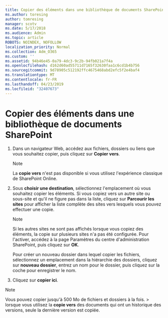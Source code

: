 ```yaml
---
title: Copier des éléments dans une bibliothèque de documents SharePoint
ms.author: toresing
author: tomresing
manager: scotv
ms.date: 5/17/2018
ms.audience: Admin
ms.topic: article
ROBOTS: NOINDEX, NOFOLLOW
localization_priority: Normal
ms.collection: Adm_O365
ms.custom: ''
ms.assetid: 94b46e45-0a79-4dc3-9c2b-94fb021a7f4a
ms.openlocfilehash: d162d60ad55711d7165f32630faa1c6cd1b4b756
ms.sourcegitcommit: 9d78905c512192ffc4675468abd2efc5f2e4baf4
ms.translationtype: MT
ms.contentlocale: fr-FR
ms.lasthandoff: 04/23/2019
ms.locfileid: "32407673"
---
```

# <a name="copy-items-in-a-sharepoint-document-library"></a>Copier des éléments dans une bibliothèque de documents SharePoint

1. Dans un navigateur Web, accédez aux fichiers, dossiers ou liens que vous souhaitez copier, puis cliquez sur **Copier vers**.
    
    > [!NOTE]
    > La **copie vers** n'est pas disponible si vous utilisez l'expérience classique de SharePoint Online. 
  
2. Sous **choisir une destination**, sélectionnez l'emplacement où vous souhaitez copier les éléments. Si vous copiez vers un autre site ou sous-site et qu'il ne figure pas dans la liste, cliquez sur **Parcourir les sites** pour afficher la liste complète des sites vers lesquels vous pouvez effectuer une copie. 
    
    > [!NOTE]
    > Si les autres sites ne sont pas affichés lorsque vous copiez des éléments, la copie sur plusieurs sites n'a pas été configurée. Pour l'activer, accédez à la page Paramètres du centre d'administration SharePoint, puis cliquez sur **OK**. 
  
    Pour créer un nouveau dossier dans lequel copier les fichiers, sélectionnez un emplacement dans la hiérarchie des dossiers, cliquez sur **nouveau dossier**, entrez un nom pour le dossier, puis cliquez sur la coche pour enregistrer le nom.
    
3. Cliquez sur **copier ici**.
    
> [!NOTE]
>  Vous pouvez copier jusqu'à 500 Mo de fichiers et dossiers à la fois. > lorsque vous utilisez la **copie vers** des documents qui ont un historique des versions, seule la dernière version est copiée. 
  


